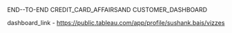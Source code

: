 END--TO-END CREDIT_CARD_AFFAIRSAND CUSTOMER_DASHBOARD

dashboard_link - https://public.tableau.com/app/profile/sushank.bais/vizzes

